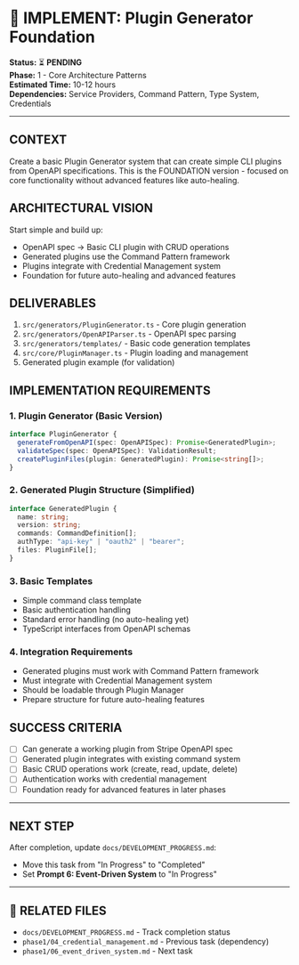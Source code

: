 # 🤖 IMPLEMENT: Plugin Generator Foundation

**Status:** ⏳ **PENDING**  
**Phase:** 1 - Core Architecture Patterns  
**Estimated Time:** 10-12 hours  
**Dependencies:** Service Providers, Command Pattern, Type System, Credentials

---

## CONTEXT

Create a basic Plugin Generator system that can create simple CLI plugins from OpenAPI specifications. This is the FOUNDATION version - focused on core functionality without advanced features like auto-healing.

## ARCHITECTURAL VISION

Start simple and build up:

- OpenAPI spec → Basic CLI plugin with CRUD operations
- Generated plugins use the Command Pattern framework
- Plugins integrate with Credential Management system
- Foundation for future auto-healing and advanced features

## DELIVERABLES

1. `src/generators/PluginGenerator.ts` - Core plugin generation
2. `src/generators/OpenAPIParser.ts` - OpenAPI spec parsing
3. `src/generators/templates/` - Basic code generation templates
4. `src/core/PluginManager.ts` - Plugin loading and management
5. Generated plugin example (for validation)

## IMPLEMENTATION REQUIREMENTS

### 1. Plugin Generator (Basic Version)

```typescript
interface PluginGenerator {
  generateFromOpenAPI(spec: OpenAPISpec): Promise<GeneratedPlugin>;
  validateSpec(spec: OpenAPISpec): ValidationResult;
  createPluginFiles(plugin: GeneratedPlugin): Promise<string[]>;
}
```

### 2. Generated Plugin Structure (Simplified)

```typescript
interface GeneratedPlugin {
  name: string;
  version: string;
  commands: CommandDefinition[];
  authType: "api-key" | "oauth2" | "bearer";
  files: PluginFile[];
}
```

### 3. Basic Templates

- Simple command class template
- Basic authentication handling
- Standard error handling (no auto-healing yet)
- TypeScript interfaces from OpenAPI schemas

### 4. Integration Requirements

- Generated plugins must work with Command Pattern framework
- Must integrate with Credential Management system
- Should be loadable through Plugin Manager
- Prepare structure for future auto-healing features

## SUCCESS CRITERIA

- [ ] Can generate a working plugin from Stripe OpenAPI spec
- [ ] Generated plugin integrates with existing command system
- [ ] Basic CRUD operations work (create, read, update, delete)
- [ ] Authentication works with credential management
- [ ] Foundation ready for advanced features in later phases

---

## NEXT STEP

After completion, update `docs/DEVELOPMENT_PROGRESS.md`:

- Move this task from "In Progress" to "Completed"
- Set **Prompt 6: Event-Driven System** to "In Progress"

---

## 🔗 **RELATED FILES**

- `docs/DEVELOPMENT_PROGRESS.md` - Track completion status
- `phase1/04_credential_management.md` - Previous task (dependency)
- `phase1/06_event_driven_system.md` - Next task
